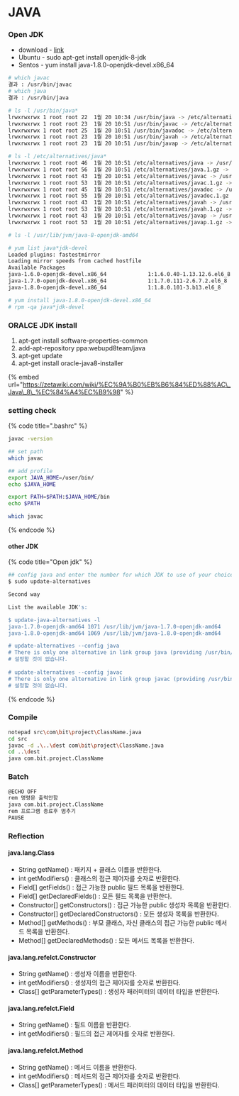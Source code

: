 # JAVA

### Open JDK

* download - [link](https://developers.redhat.com/products/openjdk/download/)
* Ubuntu - sudo apt-get install openjdk-8-jdk
* Sentos - yum install java-1.8.0-openjdk-devel.x86\_64

```bash
# which javac
결과 : /usr/bin/javac
# which java 
결과 : /usr/bin/java
```

```bash
# ls -l /usr/bin/java*
lrwxrwxrwx 1 root root 22  1월 20 10:34 /usr/bin/java -> /etc/alternatives/java
lrwxrwxrwx 1 root root 23  1월 20 10:51 /usr/bin/javac -> /etc/alternatives/javac
lrwxrwxrwx 1 root root 25  1월 20 10:51 /usr/bin/javadoc -> /etc/alternatives/javadoc
lrwxrwxrwx 1 root root 23  1월 20 10:51 /usr/bin/javah -> /etc/alternatives/javah
lrwxrwxrwx 1 root root 23  1월 20 10:51 /usr/bin/javap -> /etc/alternatives/javap

# ls -l /etc/alternatives/java*
lrwxrwxrwx 1 root root 46  1월 20 10:51 /etc/alternatives/java -> /usr/lib/jvm/java-8-openjdk-amd64/jre/bin/java
lrwxrwxrwx 1 root root 56  1월 20 10:51 /etc/alternatives/java.1.gz -> /usr/lib/jvm/java-8-openjdk-amd64/jre/man/man1/java.1.gz
lrwxrwxrwx 1 root root 43  1월 20 10:51 /etc/alternatives/javac -> /usr/lib/jvm/java-8-openjdk-amd64/bin/javac
lrwxrwxrwx 1 root root 53  1월 20 10:51 /etc/alternatives/javac.1.gz -> /usr/lib/jvm/java-8-openjdk-amd64/man/man1/javac.1.gz
lrwxrwxrwx 1 root root 45  1월 20 10:51 /etc/alternatives/javadoc -> /usr/lib/jvm/java-8-openjdk-amd64/bin/javadoc
lrwxrwxrwx 1 root root 55  1월 20 10:51 /etc/alternatives/javadoc.1.gz -> /usr/lib/jvm/java-8-openjdk-amd64/man/man1/javadoc.1.gz
lrwxrwxrwx 1 root root 43  1월 20 10:51 /etc/alternatives/javah -> /usr/lib/jvm/java-8-openjdk-amd64/bin/javah
lrwxrwxrwx 1 root root 53  1월 20 10:51 /etc/alternatives/javah.1.gz -> /usr/lib/jvm/java-8-openjdk-amd64/man/man1/javah.1.gz
lrwxrwxrwx 1 root root 43  1월 20 10:51 /etc/alternatives/javap -> /usr/lib/jvm/java-8-openjdk-amd64/bin/javap
lrwxrwxrwx 1 root root 53  1월 20 10:51 /etc/alternatives/javap.1.gz -> /usr/lib/jvm/java-8-openjdk-amd64/man/man1/javap.1.gz

# ls -l /usr/lib/jvm/java-8-openjdk-amd64
```

```bash
# yum list java*jdk-devel
Loaded plugins: fastestmirror
Loading mirror speeds from cached hostfile
Available Packages
java-1.6.0-openjdk-devel.x86_64             1:1.6.0.40-1.13.12.6.el6_8              updates
java-1.7.0-openjdk-devel.x86_64             1:1.7.0.111-2.6.7.2.el6_8               updates
java-1.8.0-openjdk-devel.x86_64             1:1.8.0.101-3.b13.el6_8                 updates

# yum install java-1.8.0-openjdk-devel.x86_64
# rpm -qa java*jdk-devel
```



### ORALCE JDK install

1. apt-get install software-properties-common
2. add-apt-repository ppa:webupd8team/java
3. apt-get update
4. apt-get install oracle-java8-installer

{% embed url="https://zetawiki.com/wiki/%EC%9A%B0%EB%B6%84%ED%88%AC\_Java\_8\_%EC%84%A4%EC%B9%98" %}



### setting check

{% code title=".bashrc" %}
```bash
javac -version

## set path
which javac

## add profile
export JAVA_HOME=/user/bin/
echo $JAVA_HOME

export PATH=$PATH:$JAVA_HOME/bin
echo $PATH

which javac
```
{% endcode %}



#### other JDK

{% code title="Open jdk" %}
```bash
## config java and enter the number for which JDK to use of your choice.
$ sudo update-alternatives

Second way

List the available JDK's:

$ update-java-alternatives -l
java-1.7.0-openjdk-amd64 1071 /usr/lib/jvm/java-1.7.0-openjdk-amd64
java-1.8.0-openjdk-amd64 1069 /usr/lib/jvm/java-1.8.0-openjdk-amd64

# update-alternatives --config java 
# There is only one alternative in link group java (providing /usr/bin/java): /usr/lib/jvm/java-8-openjdk-amd64/jre/bin/java
# 설정할 것이 없습니다.
 
# update-alternatives --config javac
# There is only one alternative in link group javac (providing /usr/bin/javac): /usr/lib/jvm/java-8-openjdk-amd64/bin/javac
# 설정할 것이 없습니다.
```
{% endcode %}



### Compile

```bash
notepad src\com\bit\project\ClassName.java
cd src
javac -d .\..\dest com\bit\project\ClassName.java
cd ..\dest
java com.bit.project.ClassName
```



### Batch

```bash
@ECHO OFF
rem 명령문 출력안함
java com.bit.project.ClassName
rem 프로그램 종료후 멈추기
PAUSE
```













### Reflection

#### **java.lang.Class**

* String getName\(\) : 패키지 + 클래스 이름을 반환한다.
* int getModifiers\(\) : 클래스의 접근 제어자를 숫자로 반환한다.
* Field\[\] getFields\(\) : 접근 가능한 public 필드 목록을 반환한다.
* Field\[\] getDeclaredFields\(\) : 모든 필드 목록을 반환한다.
* Constructor\[\] getConstructors\(\) : 접근 가능한 public 생성자 목록을 반환한다.
* Constructor\[\] getDeclaredConstructors\(\) : 모든 생성자 목록을 반환한다.
* Method\[\] getMethods\(\) : 부모 클래스, 자신 클래스의 접근 가능한 public 메서드 목록을 반환한다.
* Method\[\] getDeclaredMethods\(\) : 모든 메서드 목록을 반환한다.

#### **java.lang.refelct.Constructor**

* String getName\(\) : 생성자 이름을 반환한다.
* int getModifiers\(\) : 생성자의 접근 제어자를 숫자로 반환한다.
* Class\[\] getParameterTypes\(\) : 생성자 패러미터의 데이터 타입을 반환한다.

#### java.lang.refelct.Field

* String getName\(\) : 필드 이름을 반환한다.
* int getModifiers\(\) : 필드의 접근 제어자를 숫자로 반환한다.

#### **java.lang.refelct.Method**

* String getName\(\) : 메서드 이름을 반환한다.
* int getModifiers\(\) : 메서드의 접근 제어자를 숫자로 반환한다.
* Class\[\] getParameterTypes\(\) : 메서드 패러미터의 데이터 타입을 반환한다.

